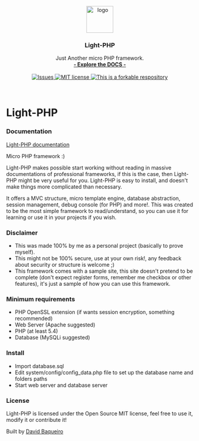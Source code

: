 <p align="center">

  <a href="https://bakeiro.github.io/Light-PHP-documentation/">
    <img src="https://github.com/bakeiro/Light-PHP/blob/master/site/view/www/images/data/l.png" alt="logo" width=72 height=72>
  </a>
  <h3 align="center">Light-PHP</h3>
  <p align="center">
    Just Another micro PHP framework.
    <br>
    <a href="https://bakeiro.github.io/Light-PHP-documentation/"><strong>- Explore the DOCS -</strong></a>
    <br><br>
	<a href="https://github.com/bakeiro/Light-PHP/issues">
      <img src="https://img.shields.io/github/issues/bakeiro/Light-PHP.svg" alt="Issues">
    </a>
	<a href="https://github.com/bakeiro/Light-PHP">
      <img src="https://img.shields.io/github/license/bakeiro/Light-PHP.svg" alt="MIT license">
    </a>
    <a href="https://github.com/bakeiro/Light-PHP">
      <img src="https://img.shields.io/badge/forkable-yes-green.svg" alt="This is a forkable respository">
    </a>
  </p>
</p>
<br>


# Light-PHP

### Documentation
[Light-PHP documentation](https://bakeiro.github.io/Light-PHP-documentation/)   

Micro PHP framework :)

Light-PHP makes possible start working without reading in massive documentations of professional frameworks, if this is the case, then Light-PHP might be very useful for you. Light-PHP is easy to install, and doesn't make things more complicated than necessary.

It offers a MVC structure, micro template engine, database abstraction, session management, debug console (for PHP) and more!.
This was created to be the most simple framework to read/understand, so you can use it for learning or use it in your projects if you wish.

### Disclaimer
- This was made 100% by me as a personal project (basically to prove myself).
- This might not be 100% secure, use at your own risk!, any feedback about security or structure is welcome ;)
- This framework comes with a sample site, this site doesn't pretend to be complete (don't expect register forms, remember me checkbox or other features), it's just a sample of how you can use this framework.

### Minimum requirements
- PHP OpenSSL extension (if wants session encryption, something recommended)
- Web Server (Apache suggested)
- PHP (at least 5.4)
- Database (MySQLi suggested)

### Install
- Import database.sql
- Edit system/config/config_data.php file to set up the database name and folders paths
- Start web server and database server

### License

Light-PHP is licensed under the Open Source MIT license, feel free to use it, modify it or contribute it!</p>

Built by [David Baqueiro](https://bakeiro.github.io/materialize-portfolio/)
